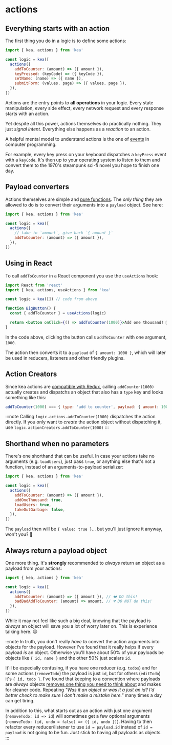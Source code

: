 # actions

## Everything starts with an action

The first thing you do in a logic is to define some actions:

```javascript
import { kea, actions } from 'kea'

const logic = kea([
  actions({
    addToCounter: (amount) => ({ amount }),
    keyPressed: (keyCode) => ({ keyCode }),
    setName: (name) => ({ name }),
    submitForm: (values, page) => ({ values, page }),
  }),
])
```

Actions are the entry points to **all operations** in your logic.
Every state manipulation, every side effect, every network request and every response starts with an action.

Yet despite all this power, actions themselves do practically nothing. They just _signal intent_.
Everything else happens as a _reaction_ to an action.

A helpful mental model to understand actions is the one
of [events](<https://en.wikipedia.org/wiki/Event_(computing)>) in computer programming.

For example, every key press on your keyboard dispatches a `keyPress` event with a `keyCode`. It's then up to
your operating system to listen to them and convert them to the 1970's steampunk sci-fi
novel you hope to finish one day.

## Payload converters

Actions themselves are simple and [pure functions](https://en.wikipedia.org/wiki/Pure_function). The _only
thing_ they are allowed to do is to convert their arguments into a `payload` object. See here:

```jsx
import { kea, actions } from 'kea'

const logic = kea([
  actions({
    // take in `amount`, give back `{ amount }`
    addToCounter: (amount) => ({ amount }),
  }),
])
```

## Using in React

To call `addToCounter` in a React component you use the `useActions` hook:

```jsx
import React from 'react'
import { kea, actions, useActions } from 'kea'

const logic = kea([]) // code from above

function BigButton() {
  const { addToCounter } = useActions(logic)

  return <button onClick={() => addToCounter(1000)}>Add one thousand! 🤩</button>
}
```

In the code above, clicking the button calls `addToCounter` with one argument, `1000`.

The action then converts it to a `payload` of `{ amount: 1000 }`, which will later be used in
reducers, listeners and other friendly plugins.

## Action Creators

Since kea actions are [compatible with Redux](https://redux.js.org/basics/actions), calling
`addCounter(1000)` actually creates and dispatchs an object that also has a `type` key and looks
something like this:

```javascript
addToCounter(1000) === { type: 'add to counter', payload: { amount: 1000 } }
```

:::note
Calling `logic.actions.addToCounter(1000)` dispatches the action directly. If you only want to _create_
the action object without dispatching it, use `logic.actionCreators.addToCounter(1000)`
:::

## Shorthand when no parameters

There's one shorthand that can be useful. In case your actions take no arguments (e.g. `loadUsers`),
just pass `true`, or anything else that's not a function, instead of an arguments-to-payload serializer:

```jsx
import { kea, actions } from 'kea'

const logic = kea([
  actions({
    addToCounter: (amount) => ({ amount }),
    addOneThousand: true,
    loadUsers: true,
    takeOutGarbage: false,
  }),
])
```

The `payload` then will be `{ value: true }`... but you'll just ignore it anyway, won't you? 🤔

## Always return a payload object

One more thing. It's **strongly** recommended to _always_ return an object
as a payload from your actions:

```jsx
import { kea, actions } from 'kea'

const logic = kea([
  actions({
    addToCounter: (amount) => ({ amount }), // ❤️ DO this!
    badBadAddToCounter: (amount) => amount, // 💔 DO NOT do this!
  }),
])
```

While it may not feel like such a big deal, knowing that the payload is _always_ an object
will save you a lot of worry later on. This is experience talking here. 😉

:::note
In truth, you don't really _have to_ convert the action arguments into objects for the payload.
However I've found that it really helps if every payload _is_ an object. Otherwise you'll
have about 50% of your payloads be objects like `{ id, name }` and the other 50% just scalars `id`.

It'll be especially confusing, if you have one reducer (e.g. `todos`) and for some actions (`removeTodo`)
the payload is just `id`, but for others (`editTodo`) it's `{ id, todo }`. I've found that keeping to a
convention where payloads are _always_ objects [removes one thing you need to think about](https://medium.com/marius-andra-blog/two-strategies-for-writing-better-code-1be0dc240698)
and makes for cleaner code. Repeating _"Was it an object or was it a just an id? I'd better check to make sure I don't
make a mistake here."_ many times a day can get tiring.

In addition to this, what starts out as an action with just one argument (`removeTodo: id => id`)
will sometimes get a few optional arguments (`removeTodo: (id, undo = false) => ({ id, undo })`).
Having to then refactor every reducer/listener to use `id = payload.id` instead of `id = payload` is
not going to be fun. Just stick to having all payloads as objects.  
:::
